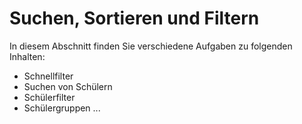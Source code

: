 # Suchen, Sortieren und Filtern
In diesem Abschnitt finden Sie verschiedene Aufgaben zu folgenden Inhalten:
- Schnellfilter
- Suchen von Schülern
- Schülerfilter
- Schülergruppen 
...
